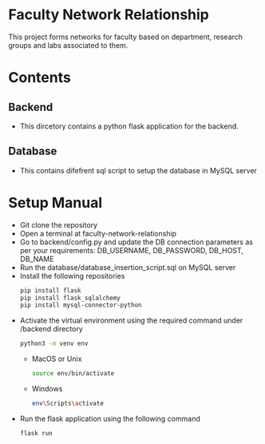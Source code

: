 # Faculty Network Relationship

This project forms networks for faculty based on department, research groups and labs associated to them.

# Contents
## Backend
- This dircetory contains a python flask application for the backend.

## Database
- This contains difefrent sql script to setup the database in MySQL server

# Setup Manual
- Git clone the repository
- Open a terminal at faculty-network-relationship
- Go to backend/config.py and update the DB connection parameters as per your requirements: DB_USERNAME, DB_PASSWORD, DB_HOST, DB_NAME
- Run the database/database_insertion_script.sql on MySQL server
- Install the following repositories
  ```bash
  pip install flask
  pip install flask_sqlalchemy
  pip install mysql-connector-python
  ```
- Activate the virtual environment using the required command under /backend directory
    ```bash
    python3 -m venv env
    ```
  - MacOS or Unix
    ```bash
    source env/bin/activate
    ```
  - Windows
    ```bash
    env\Scripts\activate
    ```
- Run the flask application using the following command
    ```bash
    flask run
    ```
